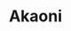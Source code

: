 ---
layout: place
title: "Akaoni"
permalink: /california/carmel-by-the-sea/akaoni.html
stateAbbr: CA
stateName: California
cityName: Carmel-By-The-Sea
seo:
  name: "Akaoni"
  type: Restaurant
  links: null
description: "Looking for sushi in Carmel-By-The-Sea, California? Check out Akaoni for a delightful Japanese dining experience. Enjoy a variety of sushi and other dishes i..."
place_id: ChIJXVDj0BTmjYARSKBot4I8_Xc
photos:
  - name: >-
      places/ChIJXVDj0BTmjYARSKBot4I8_Xc/photos/AeeoHcI9bxww7CAGq48lhY4jwvzxF6DgjKBmk63lhyQ9-jg7zvroHFuCIIsq4b4SiRAZJKyRBkEqiSS_F2NUG9XuLGZtAlXTbRkYolw-RvUXAfMRTS6Tmib58OsDuqwQpetD-EvY1nrnOEb7z12gegq0AixKSDMWf2Wz2KV35Y9ed1peJbUGS_XN_jdK_qzwi1n06_jVWGzl1C-8YjeX8_i2zWf-vovaQpde5wwUY3EbO_AoCZSh2y9Qh2yNgBL9MbufqmTCOogVg7TMBWd9JkUcArACvl8iJ7FOCDVmC514U9P7cSMeus02XTZ4srIY8cpq1jhoS-GfCMQnoUtSN9L3D_oklzhKf9Us3b_qVJoIGjT0TqcqelJz9YGAoiD5DcMY0A1tdWqiOkJauNqWHaEiVpizqipyHsDUxOvsJg5bfi7td5c
    widthPx: 4032
    heightPx: 3024
    authorAttributions:
      - displayName: Frank Barchard (phthoruth)
        uri: https://maps.google.com/maps/contrib/105165303759704129001
        photoUri: >-
          https://lh3.googleusercontent.com/a-/ALV-UjUYwe6TdKoyfWVDQd3tEY791Ko1wKfsCP5JsZ2EqXMaqqYH7p-fyg=s100-p-k-no-mo
    flagContentUri: >-
      https://www.google.com/local/imagery/report/?cb_client=maps_api_places.places_api&image_key=!1e10!2sCIHM0ogKEICAgICB1rjfjwE&hl=en-US
    googleMapsUri: >-
      https://www.google.com/maps/place//data=!3m4!1e2!3m2!1sCIHM0ogKEICAgICB1rjfjwE!2e10!4m2!3m1!1s0x808de614d0e3505d:0x77fd3c82b768a048
  - name: >-
      places/ChIJXVDj0BTmjYARSKBot4I8_Xc/photos/AeeoHcKct0VJ2nNBfPypSP4PAa1hzwSxH2I5lyTmxsTV3BUOVh3YLWmjc1J5t1-k3jEaKM4j6AcvTfgPPHPNd8PrHws50C1fp12002lG2pQrlpM6U630R4KUgwWQH3XD0vs4zocMil2wb5tM1I2FRkOqkrmYXn9IgBtaoZRuWAdOqCXy9vtEKubRzgPly8-SGu4MWNTFxP4N9-fR4wrhD2_gGQ9qm2rzUKFpTIFuqGlVD535u6ZnICtq0rJQRT5tY9hT4Nyf9NJc_5i7PlMNkLT1ksJd6A7_U_NPSAmEsc7x6MjqOGG2O3mmxSJdBm6wKwYn_s5i1lGIJFL6VEXUATpgvEkuAUJshcfeXjdBoaPJm5m2MBmCf5-3dx1wJBBbfrtDJjnkVdj4y1Wc9WdSYPdpFzNmXQVGKmOjT6TLm68nf4Jz5cK5
    widthPx: 4656
    heightPx: 3492
    authorAttributions:
      - displayName: Ron Day
        uri: https://maps.google.com/maps/contrib/108403397830597744496
        photoUri: >-
          https://lh3.googleusercontent.com/a-/ALV-UjX0OXjgz5aY76KMUbM9Pv2bsbIY22tXEw7fq6cCqBKMwyvtZESd=s100-p-k-no-mo
    flagContentUri: >-
      https://www.google.com/local/imagery/report/?cb_client=maps_api_places.places_api&image_key=!1e10!2sCIHM0ogKEICAgIDq9ffxuAE&hl=en-US
    googleMapsUri: >-
      https://www.google.com/maps/place//data=!3m4!1e2!3m2!1sCIHM0ogKEICAgIDq9ffxuAE!2e10!4m2!3m1!1s0x808de614d0e3505d:0x77fd3c82b768a048
  - name: >-
      places/ChIJXVDj0BTmjYARSKBot4I8_Xc/photos/AeeoHcK0yqnWBHjoSaQOZAO64N37zgyc_s-PWo_VdwHyAtooitgnow3Mk29TOpoojVBN7zPthhv4OPpyN6GE7a_eo4lhHdHW90dUST4isvS19PM7Cu5Ir-dYCEIPw_4j6WCKWNd-8QMKy0mK9VKkmQKlpKVbOeROiEwErI8ZUlEH6KszwSNCQhdSUbd3V_zWC6Cv3o70dR_qqAjFhZJ3oqJlGXNjH2_1142DYwksRHZCactRSZaB5VkpJzUXRa5jEO1wCJZQrs1Ijf15AWS0WodDMFCZ0wTXypS-8MU9Z4n7GaAF8FwqKJwTLDG9rhx2d0vsvmXHUQPM8UoZEV7yb2-66ojC7O6AUlPPFSPP-jYwJtKE7D-AroTWZ0pVN3mjI3xTu-Q0N1rpmNkHFnOL5w6oL6sHxPM3R8wrvkRj8QOzHr-q2ncs
    widthPx: 3024
    heightPx: 4032
    authorAttributions:
      - displayName: Juliana Thoeni
        uri: https://maps.google.com/maps/contrib/112739634061883569131
        photoUri: >-
          https://lh3.googleusercontent.com/a-/ALV-UjWXCRvhzUBHWU99G6eJInBB8fxNh3LEoxqedIabCy5rGQXT9Tc=s100-p-k-no-mo
    flagContentUri: >-
      https://www.google.com/local/imagery/report/?cb_client=maps_api_places.places_api&image_key=!1e10!2sCIHM0ogKEICAgICXk9rT7QE&hl=en-US
    googleMapsUri: >-
      https://www.google.com/maps/place//data=!3m4!1e2!3m2!1sCIHM0ogKEICAgICXk9rT7QE!2e10!4m2!3m1!1s0x808de614d0e3505d:0x77fd3c82b768a048
  - name: >-
      places/ChIJXVDj0BTmjYARSKBot4I8_Xc/photos/AeeoHcJcWPej98O6QQOCIvwp8Hc5wRGLZL39u5wtXOKsc7ALj_dcb3cEa9Xer5O5xRoUquvNjWOVWXDGIdQDmzkvtbvh4U_kKPtpcKKzTOqIAHq3VAYgskKmRxXw4bXrE1ckTksSGQC9geNa9MGtJzcyMliAv617Y0vKInpcfdlYWJT1koz5vYVSoEUb96w9uFiG1OkGgLWNgeZNjQ68orkE-P0Ms6sHzyi9qiWf1K-QRu6e9sNGMJTGB4SOiTLtAg_RG2zbrFAlZEGwFzGt65s7o5XmLxL2_vonqQX8ok5SrbWhLIhT2kS1qpO8UEWvgUlC2yMiyMykCq9xsOMQB7ru64kqJUvdnyeuhCdNbHvB4ssgQRGTPYQBMQdMoZzTOpfbFPaXUfWJGKZYeVFB7DcoZBy6eZhrZZ_e71QUv2vkBAozi1Um
    widthPx: 2953
    heightPx: 3503
    authorAttributions:
      - displayName: Seng Yang
        uri: https://maps.google.com/maps/contrib/100766524860663769434
        photoUri: >-
          https://lh3.googleusercontent.com/a/ACg8ocJgPfm1dm8e_73rqdpw5sNfw-oy98jNWmMhYItSLf-mKzDnIw=s100-p-k-no-mo
    flagContentUri: >-
      https://www.google.com/local/imagery/report/?cb_client=maps_api_places.places_api&image_key=!1e10!2sCIHM0ogKEICAgICT847EgAE&hl=en-US
    googleMapsUri: >-
      https://www.google.com/maps/place//data=!3m4!1e2!3m2!1sCIHM0ogKEICAgICT847EgAE!2e10!4m2!3m1!1s0x808de614d0e3505d:0x77fd3c82b768a048
  - name: >-
      places/ChIJXVDj0BTmjYARSKBot4I8_Xc/photos/AeeoHcKWXLXsNb2KOnOBhRxj7-ROnmM4QWswvdswgXee2bUndfYKfLYhBxD2tJ5BIOsja2HYVF3ScVbdtOymGs3spbGSZkIao1xOS_pI6F_nMId7wd5Pd6o7T1sFKCvicKwSM9V3mUfQqudxQ4TSvjKy1sR1sMNANCZ9u_GqWjeS3tcULZfjumv9ii01XrMxxgdlh7GmHRy-D5og50wWWxbXhfZtOF7TNEcfa6C2OqRia8bhG_kPrDaQSKQSacrwB5sUUSC5hRPitWzT5bFQZBwCi47JCA330wCL5Ipe39zET3OfKHe6bYh82-tO1-wJrBBA2Sc7M-SFkd-rNJeIfs1oP8QMvX7h89ROz4tx9SAoxcZJE6TFv2nkVDOQJTPkIyziBUO_WjPMu0vgaNKkQiao12GDwHhq683157gV1u-vDW5c0uI
    widthPx: 3072
    heightPx: 4080
    authorAttributions:
      - displayName: Liz Grajeda
        uri: https://maps.google.com/maps/contrib/104648124861068385582
        photoUri: >-
          https://lh3.googleusercontent.com/a-/ALV-UjUVeCSx9JlUDqhBjvQ1_0pUGJh0m_TIc3qxud6mjZkbUxjj3eZG=s100-p-k-no-mo
    flagContentUri: >-
      https://www.google.com/local/imagery/report/?cb_client=maps_api_places.places_api&image_key=!1e10!2sCIHM0ogKEICAgIDHhtDS9gE&hl=en-US
    googleMapsUri: >-
      https://www.google.com/maps/place//data=!3m4!1e2!3m2!1sCIHM0ogKEICAgIDHhtDS9gE!2e10!4m2!3m1!1s0x808de614d0e3505d:0x77fd3c82b768a048
  - name: >-
      places/ChIJXVDj0BTmjYARSKBot4I8_Xc/photos/AeeoHcICl3xUMBVLQO9Y-SA9aoV8JXoV90YiRXHT_pC5ZJyEUn_3wKeXeaZiuHH2k6uLv5ZyWhku5upEWIHH2VaoNjPBsCfbzUAqQ_HIgR3thMvlKDTc1LbdsTetYmBuUBSV3xuGQ9Cz7CG5fc-ETarAjWwUfIj9Nw8v2A30bUUuiEhBRPIchMeCN0s9AMyPUQV48hVRgKuPv2euXz0yikWH5yXqX6wTxFW3zY-L4uBO6qiv0P_plXE7drR4_GPRwQ3INvCRQdn71v9_ZkchYRAsk6gtWFTOk4L3OdkI-pNNsrkLvj9guPnFjB2rcgYBP9ATlR11hh-UQdM9iP5r_FYRQt2LnEXsbuFk4BALK9IvGDzovbmdeZQG5bEXqmmhatjRIZKRd-zLWF64VywGfcZaP8Fxhsjbwl7Zn_0jzYOU5nnbWg
    widthPx: 3024
    heightPx: 4032
    authorAttributions:
      - displayName: Ella
        uri: https://maps.google.com/maps/contrib/104390947585617607020
        photoUri: >-
          https://lh3.googleusercontent.com/a-/ALV-UjXFQAVdh8zj2jnv8YyXA1io8youHlD2HJcfpOmerVcW1Qg8Aa_4=s100-p-k-no-mo
    flagContentUri: >-
      https://www.google.com/local/imagery/report/?cb_client=maps_api_places.places_api&image_key=!1e10!2sCIHM0ogKEICAgICLxcWAJg&hl=en-US
    googleMapsUri: >-
      https://www.google.com/maps/place//data=!3m4!1e2!3m2!1sCIHM0ogKEICAgICLxcWAJg!2e10!4m2!3m1!1s0x808de614d0e3505d:0x77fd3c82b768a048
  - name: >-
      places/ChIJXVDj0BTmjYARSKBot4I8_Xc/photos/AeeoHcKO40DexMOmQfDWH3zeLV7ftWlMvJnsIR_9qdLue9JVNIQLncQYq5XuxvihPhcR9qSa-J5Oi94bpIT9MRl7us9wREwA9Y91lhl-neZBagNkZ88TFAWmG_zUyBHvfx7zbUGYlyJF6WliYs8GI1LEX2BSq4nzd1rJjM7HWRlxcy5oHccws-hOE5-A2hm76mM44hjfnI5q6kecMS_NpDYTwHasZ4G8SVEqP2dWN-cgkzJdfrsG2lWNaTycEjaI_ayYhpDRgiY--2A6aurTustHG1_tNhbEXOw1tM_SbahxW1sK8dxDGWwRqJz6qicUTBEUKojYi2yp54k9CiO1q5LsQQUpb2F_cP6Hd3LrNPkB3Ze3WZktUMOAtY-0HjRIQsGHFd8yXNhbnuLBOauIfENQJcNAz2ZT0a29dDhApBXSu67xNI0R
    widthPx: 3024
    heightPx: 4032
    authorAttributions:
      - displayName: Ella
        uri: https://maps.google.com/maps/contrib/104390947585617607020
        photoUri: >-
          https://lh3.googleusercontent.com/a-/ALV-UjXFQAVdh8zj2jnv8YyXA1io8youHlD2HJcfpOmerVcW1Qg8Aa_4=s100-p-k-no-mo
    flagContentUri: >-
      https://www.google.com/local/imagery/report/?cb_client=maps_api_places.places_api&image_key=!1e10!2sCIHM0ogKEICAgICLxcWApgE&hl=en-US
    googleMapsUri: >-
      https://www.google.com/maps/place//data=!3m4!1e2!3m2!1sCIHM0ogKEICAgICLxcWApgE!2e10!4m2!3m1!1s0x808de614d0e3505d:0x77fd3c82b768a048
  - name: >-
      places/ChIJXVDj0BTmjYARSKBot4I8_Xc/photos/AeeoHcICHk3VBtXsxahP692xVRpPKLTUAtEfUI06OTcLXw3UykL7uXd795vg1okFoR68YiqoGcWO5CPWRaHVJ3ByKIjJq0shjM6C9AbmE0-MeIjdz6YKH-0JKUkizPwXuHsIzPKsHbQFaXhKDUNiAAIkvsidPQNKmgMKS1PPA8HqN061lLfR6MOOpZJvVqEnLDEDWHRk764QlZ17n7yv_o6CtMY5h8XDbyQqoXFfg94k7y3USa-l1AtcW_kPzB_zqec2FlkzQlYGv9dBngrv4BqDb1d588C7duVhLHw9gZ5r3Zxkaw8QCmTRRnhKYmW_MxBP14WWQdLF12-4P3Cm-21vMb7XEw_50iJo4nJd0yHL-iOKcNZYzeoyrCXwKwI9P0wAZFNfIHKlLJOze1kJgyAj7sC7FHLuA8EAFERNeIs3ck1-nA
    widthPx: 4800
    heightPx: 3600
    authorAttributions:
      - displayName: Jared Mastroianni
        uri: https://maps.google.com/maps/contrib/101725459164703499186
        photoUri: >-
          https://lh3.googleusercontent.com/a-/ALV-UjUWfC7OAqqiwIsaw7ZLIanAEMBpWn5oE5G_WO7s5Htsy7-xWxLQ=s100-p-k-no-mo
    flagContentUri: >-
      https://www.google.com/local/imagery/report/?cb_client=maps_api_places.places_api&image_key=!1e10!2sCIHM0ogKEICAgICD1omELQ&hl=en-US
    googleMapsUri: >-
      https://www.google.com/maps/place//data=!3m4!1e2!3m2!1sCIHM0ogKEICAgICD1omELQ!2e10!4m2!3m1!1s0x808de614d0e3505d:0x77fd3c82b768a048
  - name: >-
      places/ChIJXVDj0BTmjYARSKBot4I8_Xc/photos/AeeoHcIm0X7u6kdJe2YJmxfsFkGW2VWZv7HxYFwP1jFozn33HtGx4GdZFqNi6-9nvSvX36AIEKthYkLcG3mhU7yOw7kpxFtnTiHoekulsb5aq97u3k-hYcgCWsf_Kwt3yinUgGdc9IfBTQk6Rez72__5aW0LKFgN1KtqDfO__9xG8SrelmdN5zpBWYYeCg4jV6tLbQoXEROsbLqP97LT2LJhdW0IsHsSI1qVFce-j2vGdUI2XbmAEHSb_LgH7b_pv52lA92h9nojm1EA3iWa-e7zxakcqLf2mJZK2VyDiViU66gHaU_SGKL6PayLeX7JlxcDBPq990EVKY_CJ2BIWJfvxKLBPkBuiA-xTfMV-q97DM8G6u98CLHPH_tIF3JkC36-oGULULiI8kMrZqAgHZwHJymYOGS5cmwzsQtzMRx59w6mgg
    widthPx: 3000
    heightPx: 4000
    authorAttributions:
      - displayName: William Fromme
        uri: https://maps.google.com/maps/contrib/102129596194361264692
        photoUri: >-
          https://lh3.googleusercontent.com/a-/ALV-UjW8Y_FWLRR7qHPkqt6q_La1JrRVgUf-tJP_Cn-nNaejYm6079o=s100-p-k-no-mo
    flagContentUri: >-
      https://www.google.com/local/imagery/report/?cb_client=maps_api_places.places_api&image_key=!1e10!2sCIHM0ogKEICAgIDxrZroFw&hl=en-US
    googleMapsUri: >-
      https://www.google.com/maps/place//data=!3m4!1e2!3m2!1sCIHM0ogKEICAgIDxrZroFw!2e10!4m2!3m1!1s0x808de614d0e3505d:0x77fd3c82b768a048
  - name: >-
      places/ChIJXVDj0BTmjYARSKBot4I8_Xc/photos/AeeoHcLSoGNTA3BCR13LriQYxnJt7O-2e95qRLaEzDWpG3IzpXeytwcbyxiZlCzBonpPg8NxVW8iIQJtZg9f31CAoQPJ-_8q3qgEgycKyZ6Pfrcqr6XKLpLbq04HBz5Js27LfZGzLo7ux8SgWrkes-txSjQPBNfkmRVD3hbIU_IYHZHOO9-5et6QRA_p3mo6GPQ9HghzUiRoLW-1M1PzQAOxMWX7y3JuaT12KZ2FAuNPYaV6CKm9o9MTxWHNeoAlMRQoMqO1A0eqnIe4MwlmnVEc-Yux7FICfWeC4Ai52JBEFwxpGhiQ9qrTsGeBY0TA2b2C21qdvK18sHT3rGcybe8Y2-HNEDiWeNPk6om51eYQpZmjrrtg4Ud6nrNS6mHvna2l2OrTf5NgBoJIpOxJvkiscOPT3JcGGt6jzYXY-_GPXO6jxg
    widthPx: 3024
    heightPx: 4032
    authorAttributions:
      - displayName: Ella
        uri: https://maps.google.com/maps/contrib/104390947585617607020
        photoUri: >-
          https://lh3.googleusercontent.com/a-/ALV-UjXFQAVdh8zj2jnv8YyXA1io8youHlD2HJcfpOmerVcW1Qg8Aa_4=s100-p-k-no-mo
    flagContentUri: >-
      https://www.google.com/local/imagery/report/?cb_client=maps_api_places.places_api&image_key=!1e10!2sCIHM0ogKEICAgICLxcWARg&hl=en-US
    googleMapsUri: >-
      https://www.google.com/maps/place//data=!3m4!1e2!3m2!1sCIHM0ogKEICAgICLxcWARg!2e10!4m2!3m1!1s0x808de614d0e3505d:0x77fd3c82b768a048
address: 6th Ave, Carmel-By-The-Sea, CA 93921, USA
street: 6th Ave
city: Carmel-By-The-Sea
state: CA
zip: '93921'
country: USA
neighborhood: Northwest Carmel
latitude: '36.556119'
longitude: '-121.921065'
accessibility_options:
  wheelchairAccessibleRestroom: true
business_status: OPERATIONAL
name: Akaoni
google_maps_links:
  directionsUri: >-
    https://www.google.com/maps/dir//''/data=!4m7!4m6!1m1!4e2!1m2!1m1!1s0x808de614d0e3505d:0x77fd3c82b768a048!3e0
  placeUri: https://maps.google.com/?cid=8646133391741722696
  writeAReviewUri: >-
    https://www.google.com/maps/place//data=!4m3!3m2!1s0x808de614d0e3505d:0x77fd3c82b768a048!12e1
  reviewsUri: >-
    https://www.google.com/maps/place//data=!4m4!3m3!1s0x808de614d0e3505d:0x77fd3c82b768a048!9m1!1b1
  photosUri: >-
    https://www.google.com/maps/place//data=!4m3!3m2!1s0x808de614d0e3505d:0x77fd3c82b768a048!10e5
primary_type: Japanese Restaurant
opening_hours:
  regular: null
  current: null
secondary_opening_hours:
  regular:
    weekdayDescriptions: null
    type: null
  current:
    weekdayDescriptions: null
    type: null
phone: (831) 620-1516
price_level: null
price_range: $50 &ndash; $100
rating: '4.1'
rating_count: 170
website: null
reviews:
  - name: >-
      places/ChIJXVDj0BTmjYARSKBot4I8_Xc/reviews/ChdDSUhNMG9nS0VJQ0FnTUN3el8yUy13RRAB
    relativePublishTimeDescription: 3 weeks ago
    rating: 5
    text:
      text: >-
        I never write reviews and I had to write something about Akaoni.


        This isn’t your over the top sushi place.  This is simple sushi done
        incredibly well, and for me, that is the best kind of sushi.  The
        quality of the fish was wonderful and the prices were fair.


        The atmosphere is humble, but authentic. Like a place you could see
        being lifted up from Tokyo and dropped in Carmel, and in a town full of
        opulence, it’s refreshing.


        Please understand before you go here this is a 2-3 person operation and
        be prepared to wait a bit while the lone chef takes care of the orders
        ahead of you, the wait will be rewarded.


        I felt the service was very respectful, but deliberate, which, if you’re
        the only server sometimes you need to be.  Say your pleases and thank
        yous and your warmth will be returned.


        Try the Toro, it’s bananas.
      languageCode: en
    originalText:
      text: >-
        I never write reviews and I had to write something about Akaoni.


        This isn’t your over the top sushi place.  This is simple sushi done
        incredibly well, and for me, that is the best kind of sushi.  The
        quality of the fish was wonderful and the prices were fair.


        The atmosphere is humble, but authentic. Like a place you could see
        being lifted up from Tokyo and dropped in Carmel, and in a town full of
        opulence, it’s refreshing.


        Please understand before you go here this is a 2-3 person operation and
        be prepared to wait a bit while the lone chef takes care of the orders
        ahead of you, the wait will be rewarded.


        I felt the service was very respectful, but deliberate, which, if you’re
        the only server sometimes you need to be.  Say your pleases and thank
        yous and your warmth will be returned.


        Try the Toro, it’s bananas.
      languageCode: en
    authorAttribution:
      displayName: Ben Oldach
      uri: https://www.google.com/maps/contrib/101174612489467769940/reviews
      photoUri: >-
        https://lh3.googleusercontent.com/a-/ALV-UjUvSAw1MF0tmx75CJGYK3pxLP2D2U1qVLmSc5lkUJZygCyjVpw=s128-c0x00000000-cc-rp-mo
    publishTime: '2025-03-22T03:26:46.079980Z'
    flagContentUri: >-
      https://www.google.com/local/review/rap/report?postId=ChdDSUhNMG9nS0VJQ0FnTUN3el8yUy13RRAB&d=17924085&t=1
    googleMapsUri: >-
      https://www.google.com/maps/reviews/data=!4m6!14m5!1m4!2m3!1sChdDSUhNMG9nS0VJQ0FnTUN3el8yUy13RRAB!2m1!1s0x808de614d0e3505d:0x77fd3c82b768a048
  - name: >-
      places/ChIJXVDj0BTmjYARSKBot4I8_Xc/reviews/ChdDSUhNMG9nS0VJQ0FnSUREaThDbDFnRRAB
    relativePublishTimeDescription: 2 months ago
    rating: 5
    text:
      text: >-
        Best sushi experience I’ve had. Fresh fish, melts in your mouth, delish!
        Cozy, quiet, and just overall excellent! Thank you!


        Update 2/1/25: Visited again. The fish was as fresh and delicious as
        last time. The sushi chef and host were very friendly.
      languageCode: en
    originalText:
      text: >-
        Best sushi experience I’ve had. Fresh fish, melts in your mouth, delish!
        Cozy, quiet, and just overall excellent! Thank you!


        Update 2/1/25: Visited again. The fish was as fresh and delicious as
        last time. The sushi chef and host were very friendly.
      languageCode: en
    authorAttribution:
      displayName: Gladys Donovan
      uri: https://www.google.com/maps/contrib/100740184477730990488/reviews
      photoUri: >-
        https://lh3.googleusercontent.com/a/ACg8ocLK2iQ2KfvZLmcSrsYjV-yJfHpU_x3yzZ35DyJ065inMU-x2w=s128-c0x00000000-cc-rp-mo-ba3
    publishTime: '2025-02-03T21:45:54.199015Z'
    flagContentUri: >-
      https://www.google.com/local/review/rap/report?postId=ChdDSUhNMG9nS0VJQ0FnSUREaThDbDFnRRAB&d=17924085&t=1
    googleMapsUri: >-
      https://www.google.com/maps/reviews/data=!4m6!14m5!1m4!2m3!1sChdDSUhNMG9nS0VJQ0FnSUREaThDbDFnRRAB!2m1!1s0x808de614d0e3505d:0x77fd3c82b768a048
  - name: >-
      places/ChIJXVDj0BTmjYARSKBot4I8_Xc/reviews/ChdDSUhNMG9nS0VJQ0FnTUN3cjRpazR3RRAB
    relativePublishTimeDescription: 3 weeks ago
    rating: 5
    text:
      text: >-
        Phenomenal sushi spot in Carmel. Simple food done incredibly well, you
        can tell everything is fresh and carefully prepared. We had the jyo
        sashimi plate witching was great value for the quality of fish. The best
        tuna I’ve had in a very long time by far. And the toro was to die for I
        can’t recommend it enough.

        The restaurant itself is simple and not flashy but to me it was perfect.
        A breath of fresh air for the area in my opinion.

        I felt that the service was great, to the point and efficient but kind
        and attentive. As long as you are polite you will receive gracious
        service back.

        Overall I would go back again and again if ai lived closer to try all of
        the fresh picks of the day and new dishes the chef comes up with. Don’t
        listen to the 1 star reviews and plead try Akaoni
      languageCode: en
    originalText:
      text: >-
        Phenomenal sushi spot in Carmel. Simple food done incredibly well, you
        can tell everything is fresh and carefully prepared. We had the jyo
        sashimi plate witching was great value for the quality of fish. The best
        tuna I’ve had in a very long time by far. And the toro was to die for I
        can’t recommend it enough.

        The restaurant itself is simple and not flashy but to me it was perfect.
        A breath of fresh air for the area in my opinion.

        I felt that the service was great, to the point and efficient but kind
        and attentive. As long as you are polite you will receive gracious
        service back.

        Overall I would go back again and again if ai lived closer to try all of
        the fresh picks of the day and new dishes the chef comes up with. Don’t
        listen to the 1 star reviews and plead try Akaoni
      languageCode: en
    authorAttribution:
      displayName: Katie Graham
      uri: https://www.google.com/maps/contrib/116046800702831136190/reviews
      photoUri: >-
        https://lh3.googleusercontent.com/a-/ALV-UjWtT-ph420MrCCXxlc9qf6Uq2cYvdtZHLfYuFYrccVg7RKH-Kx4rA=s128-c0x00000000-cc-rp-mo
    publishTime: '2025-03-22T03:57:34.633575Z'
    flagContentUri: >-
      https://www.google.com/local/review/rap/report?postId=ChdDSUhNMG9nS0VJQ0FnTUN3cjRpazR3RRAB&d=17924085&t=1
    googleMapsUri: >-
      https://www.google.com/maps/reviews/data=!4m6!14m5!1m4!2m3!1sChdDSUhNMG9nS0VJQ0FnTUN3cjRpazR3RRAB!2m1!1s0x808de614d0e3505d:0x77fd3c82b768a048
  - name: >-
      places/ChIJXVDj0BTmjYARSKBot4I8_Xc/reviews/ChZDSUhNMG9nS0VJQ0FnSURIaHREU1ZnEAE
    relativePublishTimeDescription: 7 months ago
    rating: 5
    text:
      text: >-
        Excellent! Called for reservations about 30 minutes before close on a
        Friday and got them on my first try. The wife/server hung up on me,
        haha. But in person I did not find them to be rude at all, just a
        language barrier I think. They were overly pleasant/gracious. My water
        glass was never more than half empty. Service overall was very good.


        We had sashimi, chef's choice sushi, a few odds and ends off the special
        board, and clam miso soup. All of it was excellent. The yellow tail is
        the best I've ever had, I would return just for that.
      languageCode: en
    originalText:
      text: >-
        Excellent! Called for reservations about 30 minutes before close on a
        Friday and got them on my first try. The wife/server hung up on me,
        haha. But in person I did not find them to be rude at all, just a
        language barrier I think. They were overly pleasant/gracious. My water
        glass was never more than half empty. Service overall was very good.


        We had sashimi, chef's choice sushi, a few odds and ends off the special
        board, and clam miso soup. All of it was excellent. The yellow tail is
        the best I've ever had, I would return just for that.
      languageCode: en
    authorAttribution:
      displayName: Liz Grajeda
      uri: https://www.google.com/maps/contrib/104648124861068385582/reviews
      photoUri: >-
        https://lh3.googleusercontent.com/a-/ALV-UjUVeCSx9JlUDqhBjvQ1_0pUGJh0m_TIc3qxud6mjZkbUxjj3eZG=s128-c0x00000000-cc-rp-mo-ba3
    publishTime: '2024-09-15T06:07:20.911851Z'
    flagContentUri: >-
      https://www.google.com/local/review/rap/report?postId=ChZDSUhNMG9nS0VJQ0FnSURIaHREU1ZnEAE&d=17924085&t=1
    googleMapsUri: >-
      https://www.google.com/maps/reviews/data=!4m6!14m5!1m4!2m3!1sChZDSUhNMG9nS0VJQ0FnSURIaHREU1ZnEAE!2m1!1s0x808de614d0e3505d:0x77fd3c82b768a048
  - name: >-
      places/ChIJXVDj0BTmjYARSKBot4I8_Xc/reviews/ChZDSUhNMG9nS0VJQ0FnSUNEMW9tRUZREAE
    relativePublishTimeDescription: a year ago
    rating: 5
    text:
      text: >-
        A Culinary Journey to Remember at Akaoni


        From the moment I stepped into Akaoni in the enchanting town of
        Carmel-by-the-Sea, I knew I was about to embark on an unforgettable
        dining adventure. This isn’t just a restaurant; it’s a portal to a world
        where every bite tells a story, and every dish is a masterpiece.


        The ambiance struck a perfect balance between elegance and comfort, with
        subtle lighting that made the exquisite Japanese artistry around the
        room come alive. The staff welcomed us with genuine warmth, making us
        feel like honored guests in a grand culinary celebration.


        Then came the sushi - oh, the sushi! Each piece was a work of art,
        crafted with precision and passion. The fish, fresh from the dreams of
        Neptune himself, melted on the tongue, leaving behind a symphony of
        flavors that danced across the palate in perfect harmony. The sushi
        chef, a true maestro, wielded his knife with the grace of a samurai,
        presenting us with creations that were too beautiful to eat, yet too
        delicious to resist.


        But the magic didn’t stop at sushi. Every dish we ordered was a
        revelation, from the succulent sashimi that whispered secrets of the
        deep to the innovative rolls that brought together flavors and textures
        in ways I never imagined possible. It was clear that Akaoni isn’t just
        serving food; they’re crafting experiences.


        The highlight of the evening was an exclusive dish, whispered about
        among culinary circles but rarely seen. It was a fusion of flavors so
        unique, so extraordinary, that words fail to capture its essence. Let's
        just say it was an epicurean dream that lingered long after the last
        bite.


        As we bid farewell to Akaoni, walking out into the starlit night of
        Carmel-by-the-Sea, it was with the knowledge that we had just
        experienced something truly special. This wasn’t just a meal; it was a
        voyage to the heights of culinary excellence. Akaoni is not a restaurant
        you simply visit; it’s a destination you experience with all your
        senses.


        If you find yourself in Carmel-by-the-Sea, do yourself a favor: visit
        Akaoni. But be warned, your culinary standards might never be the same
        again.
      languageCode: en
    originalText:
      text: >-
        A Culinary Journey to Remember at Akaoni


        From the moment I stepped into Akaoni in the enchanting town of
        Carmel-by-the-Sea, I knew I was about to embark on an unforgettable
        dining adventure. This isn’t just a restaurant; it’s a portal to a world
        where every bite tells a story, and every dish is a masterpiece.


        The ambiance struck a perfect balance between elegance and comfort, with
        subtle lighting that made the exquisite Japanese artistry around the
        room come alive. The staff welcomed us with genuine warmth, making us
        feel like honored guests in a grand culinary celebration.


        Then came the sushi - oh, the sushi! Each piece was a work of art,
        crafted with precision and passion. The fish, fresh from the dreams of
        Neptune himself, melted on the tongue, leaving behind a symphony of
        flavors that danced across the palate in perfect harmony. The sushi
        chef, a true maestro, wielded his knife with the grace of a samurai,
        presenting us with creations that were too beautiful to eat, yet too
        delicious to resist.


        But the magic didn’t stop at sushi. Every dish we ordered was a
        revelation, from the succulent sashimi that whispered secrets of the
        deep to the innovative rolls that brought together flavors and textures
        in ways I never imagined possible. It was clear that Akaoni isn’t just
        serving food; they’re crafting experiences.


        The highlight of the evening was an exclusive dish, whispered about
        among culinary circles but rarely seen. It was a fusion of flavors so
        unique, so extraordinary, that words fail to capture its essence. Let's
        just say it was an epicurean dream that lingered long after the last
        bite.


        As we bid farewell to Akaoni, walking out into the starlit night of
        Carmel-by-the-Sea, it was with the knowledge that we had just
        experienced something truly special. This wasn’t just a meal; it was a
        voyage to the heights of culinary excellence. Akaoni is not a restaurant
        you simply visit; it’s a destination you experience with all your
        senses.


        If you find yourself in Carmel-by-the-Sea, do yourself a favor: visit
        Akaoni. But be warned, your culinary standards might never be the same
        again.
      languageCode: en
    authorAttribution:
      displayName: Jared Mastroianni
      uri: https://www.google.com/maps/contrib/101725459164703499186/reviews
      photoUri: >-
        https://lh3.googleusercontent.com/a-/ALV-UjUWfC7OAqqiwIsaw7ZLIanAEMBpWn5oE5G_WO7s5Htsy7-xWxLQ=s128-c0x00000000-cc-rp-mo-ba3
    publishTime: '2024-03-28T01:11:13.816465Z'
    flagContentUri: >-
      https://www.google.com/local/review/rap/report?postId=ChZDSUhNMG9nS0VJQ0FnSUNEMW9tRUZREAE&d=17924085&t=1
    googleMapsUri: >-
      https://www.google.com/maps/reviews/data=!4m6!14m5!1m4!2m3!1sChZDSUhNMG9nS0VJQ0FnSUNEMW9tRUZREAE!2m1!1s0x808de614d0e3505d:0x77fd3c82b768a048
parking_options: null
payment_options:
  acceptsCreditCards: true
  acceptsDebitCards: true
  acceptsCashOnly: false
  acceptsNfc: false
allow_dogs: null
curbside_pickup: false
delivery: false
dine_in: true
good_for_children: false
good_for_groups: false
good_for_sports: false
live_music: false
menu_for_children: false
outdoor_seating: false
reservable: true
restroom: true
serves_beer: true
serves_breakfast: false
serves_brunch: false
serves_cocktails: false
serves_coffee: false
serves_dinner: true
serves_dessert: true
serves_lunch: true
serves_vegetarian_food: null
serves_wine: true
takeout: false
summary: null

---